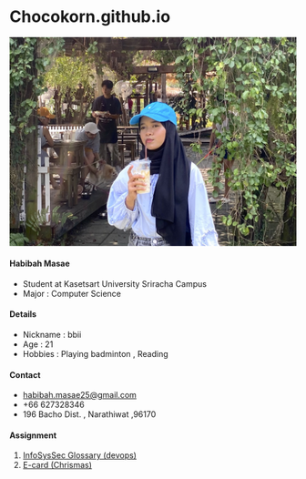 # Chocokorn.github.io
![B.png](./img/bb1.jpg) 
#### Habibah Masae
  - Student at Kasetsart University Sriracha Campus
  - Major : Computer Science

#### Details
  - Nickname : bbii
  - Age : 21
  - Hobbies : Playing badminton , Reading

#### Contact
  - habibah.masae25@gmail.com
  - +66 627328346
  - 196 Bacho Dist. , Narathiwat  ,96170

#### Assignment
  1. [InfoSysSec Glossary (devops)](devops.md)
  2. [E-card (Chrismas)]()



